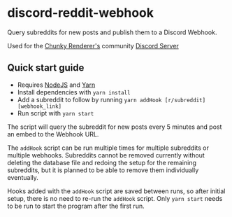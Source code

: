 # discord-reddit-webhook

Query subreddits for new posts and publish them to a Discord Webhook.

Used for the [Chunky Renderer's][chunky-renderer] community [Discord Server][chunky-discord]

## Quick start guide

-   Requires [NodeJS][node-js] and [Yarn][yarn]
-   Install dependencies with `yarn install`
-   Add a subreddit to follow by running `yarn addHook [r/subreddit] [webhook_link]`
-   Run script with `yarn start`

The script will query the subreddit for new posts every 5 minutes and post an embed to the Webhook URL.

The `addHook` script can be run multiple times for multiple subreddits or multiple webhooks. Subreddits cannot be removed currently without deleting the database file and redoing the setup for the remaining subreddits, but it is planned to be able to remove them individually eventually.

Hooks added with the `addHook` script are saved between runs, so after initial setup, there is no need to re-run the `addHook` script. Only `yarn start` needs to be run to start the program after the first run.

[chunky-renderer]: https://github.com/chunky-dev/chunky
[chunky-discord]: https://discord.gg/VqcHpsF
[node-js]: https://nodejs.org/en/download/
[yarn]: https://yarnpkg.com/getting-started/install
